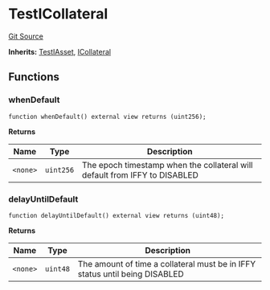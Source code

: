 # TestICollateral
[Git Source](https://github.com/larrythecucumber321/protocol/blob/77d337b8595ba96d069ded321419b36a61984170/contracts/interfaces/IAsset.sol)

**Inherits:**
[TestIAsset](/tools/docgen/src/contracts/interfaces/IAsset.sol/interface.TestIAsset.md), [ICollateral](/tools/docgen/src/contracts/interfaces/IAsset.sol/interface.ICollateral.md)


## Functions
### whenDefault


```solidity
function whenDefault() external view returns (uint256);
```
**Returns**

|Name|Type|Description|
|----|----|-----------|
|`<none>`|`uint256`|The epoch timestamp when the collateral will default from IFFY to DISABLED|


### delayUntilDefault


```solidity
function delayUntilDefault() external view returns (uint48);
```
**Returns**

|Name|Type|Description|
|----|----|-----------|
|`<none>`|`uint48`|The amount of time a collateral must be in IFFY status until being DISABLED|


